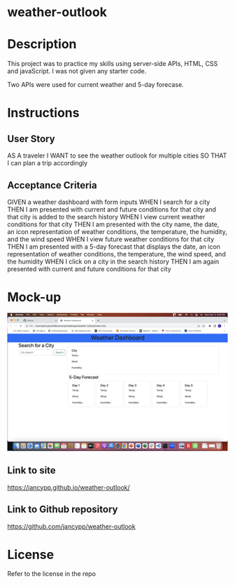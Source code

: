 # weather-outlook

# Description
This project was to practice my skills using server-side APIs, HTML, CSS and javaScript. I was not given any starter code.

Two APIs were used for current weather and 5-day forecase.

# Instructions

## User Story
AS A traveler
I WANT to see the weather outlook for multiple cities
SO THAT I can plan a trip accordingly

## Acceptance Criteria
GIVEN a weather dashboard with form inputs
WHEN I search for a city
THEN I am presented with current and future conditions for that city and that city is added to the search history
WHEN I view current weather conditions for that city
THEN I am presented with the city name, the date, an icon representation of weather conditions, the temperature, the humidity, and the wind speed
WHEN I view future weather conditions for that city
THEN I am presented with a 5-day forecast that displays the date, an icon representation of weather conditions, the temperature, the wind speed, and the humidity
WHEN I click on a city in the search history
THEN I am again presented with current and future conditions for that city

# Mock-up
![alt="Webpage with 5 tiles for the 5-day forecase and search bar"](./Assets/Screenshot%202023-02-13%20at%208.39.42%20PM.png)

## Link to site
https://jancypp.github.io/weather-outlook/

## Link to Github repository
https://github.com/jancypp/weather-outlook

# License
Refer to the license in the repo